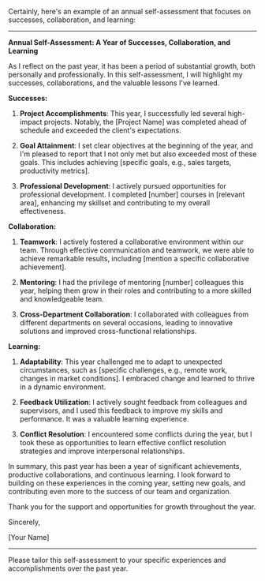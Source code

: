 Certainly, here's an example of an annual self-assessment that focuses on successes, collaboration, and learning:

---

**Annual Self-Assessment: A Year of Successes, Collaboration, and Learning**

As I reflect on the past year, it has been a period of substantial growth, both personally and professionally. In this self-assessment, I will highlight my successes, collaborations, and the valuable lessons I've learned.

**Successes:**

1. **Project Accomplishments**: This year, I successfully led several high-impact projects. Notably, the [Project Name] was completed ahead of schedule and exceeded the client's expectations.

2. **Goal Attainment**: I set clear objectives at the beginning of the year, and I'm pleased to report that I not only met but also exceeded most of these goals. This includes achieving [specific goals, e.g., sales targets, productivity metrics].

3. **Professional Development**: I actively pursued opportunities for professional development. I completed [number] courses in [relevant area], enhancing my skillset and contributing to my overall effectiveness.

**Collaboration:**

1. **Teamwork**: I actively fostered a collaborative environment within our team. Through effective communication and teamwork, we were able to achieve remarkable results, including [mention a specific collaborative achievement].

2. **Mentoring**: I had the privilege of mentoring [number] colleagues this year, helping them grow in their roles and contributing to a more skilled and knowledgeable team.

3. **Cross-Department Collaboration**: I collaborated with colleagues from different departments on several occasions, leading to innovative solutions and improved cross-functional relationships.

**Learning:**

1. **Adaptability**: This year challenged me to adapt to unexpected circumstances, such as [specific challenges, e.g., remote work, changes in market conditions]. I embraced change and learned to thrive in a dynamic environment.

2. **Feedback Utilization**: I actively sought feedback from colleagues and supervisors, and I used this feedback to improve my skills and performance. It was a valuable learning experience.

3. **Conflict Resolution**: I encountered some conflicts during the year, but I took these as opportunities to learn effective conflict resolution strategies and improve interpersonal relationships.

In summary, this past year has been a year of significant achievements, productive collaborations, and continuous learning. I look forward to building on these experiences in the coming year, setting new goals, and contributing even more to the success of our team and organization.

Thank you for the support and opportunities for growth throughout the year.

Sincerely,

[Your Name]

---

Please tailor this self-assessment to your specific experiences and accomplishments over the past year.